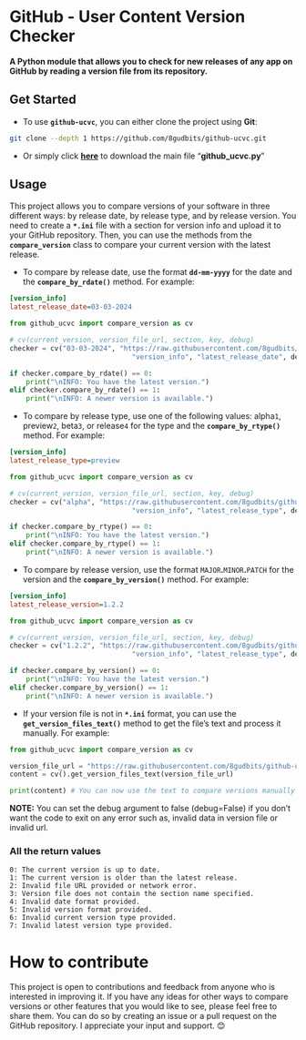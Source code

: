 # GitHub - User Content Version Checker

**A Python module that allows you to check for new releases of any app on GitHub by reading a version file from its repository.**

## Get Started

- To use **`github-ucvc`**, you can either clone the project using **Git**:

```bash
git clone --depth 1 https://github.com/8gudbits/github-ucvc.git
```

- Or simply click **[here](github_ucvc.py)** to download the main file “**github_ucvc.py**”

## Usage

This project allows you to compare versions of your software in three different ways: by release date, by release type, and by release version. You need to create a **`*.ini`** file with a section for version info and upload it to your GitHub repository. Then, you can use the methods from the **`compare_version`** class to compare your current version with the latest release.

- To compare by release date, use the format **`dd-mm-yyyy`** for the date and the **`compare_by_rdate()`** method. For example:

```ini
[version_info]
latest_release_date=03-03-2024
```

```py
from github_ucvc import compare_version as cv

# cv(current_version, version_file_url, section, key, debug)
checker = cv("03-03-2024", "https://raw.githubusercontent.com/8gudbits/github-ucvc/main/version.ini",
                              "version_info", "latest_release_date", debug=True)

if checker.compare_by_rdate() == 0:
    print("\nINFO: You have the latest version.")
elif checker.compare_by_rdate() == 1:
    print("\nINFO: A newer version is available.")
```

- To compare by release type, use one of the following values: alpha`1`, preview`2`, beta`3`, or release`4` for the type and the **`compare_by_rtype()`** method. For example:

```ini
[version_info]
latest_release_type=preview
```

```py
from github_ucvc import compare_version as cv

# cv(current_version, version_file_url, section, key, debug)
checker = cv("alpha", "https://raw.githubusercontent.com/8gudbits/github-ucvc/main/version.ini",
                              "version_info", "latest_release_type", debug=True)

if checker.compare_by_rtype() == 0:
    print("\nINFO: You have the latest version.")
elif checker.compare_by_rtype() == 1:
    print("\nINFO: A newer version is available.")
```

- To compare by release version, use the format `MAJOR`**.**`MINOR`**.**`PATCH` for the version and the **`compare_by_version()`** method. For example:

```ini
[version_info]
latest_release_version=1.2.2
```

```py
from github_ucvc import compare_version as cv

# cv(current_version, version_file_url, section, key, debug)
checker = cv("1.2.2", "https://raw.githubusercontent.com/8gudbits/github-ucvc/main/version.ini",
                              "version_info", "latest_release_type", debug=True)

if checker.compare_by_version() == 0:
    print("\nINFO: You have the latest version.")
elif checker.compare_by_version() == 1:
    print("\nINFO: A newer version is available.")
```

- If your version file is not in **`*.ini`** format, you can use the **`get_version_files_text()`** method to get the file’s text and process it manually. For example:

```py
from github_ucvc import compare_version as cv

version_file_url = "https://raw.githubusercontent.com/8gudbits/github-ucvc/main/version.ini"
content = cv().get_version_files_text(version_file_url)

print(content) # You can now use the text to compare versions manually
```

**NOTE:** You can set the debug argument to false (debug=False) if you don’t want the code to exit on any error such as, invalid data in version file or invalid url.

### All the return values

```log
0: The current version is up to date.
1: The current version is older than the latest release.
2: Invalid file URL provided or network error.
3: Version file does not contain the section name specified.
4: Invalid date format provided.
5: Invalid version format provided.
6: Invalid current version type provided.
7: Invalid latest version type provided.
```

# How to contribute

This project is open to contributions and feedback from anyone who is interested in improving it. If you have any ideas for other ways to compare versions or other features that you would like to see, please feel free to share them. You can do so by creating an issue or a pull request on the GitHub repository. I appreciate your input and support. 😊
